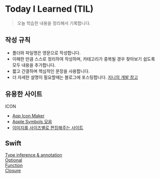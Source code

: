 # Today I Learned (TIL)

> 오늘 학습한 내용을 정리해서 기록합니다.

## 작성 규칙

- 폴더와 파일명은 영문으로 작성합니다.
- 이해한 만큼 스스로 정리하여 작성하며, 카테고리가 중복될 경우 찾아보기 쉽도록 모두 내용을 추가합니다.
- 짧고 간결하며 핵심적인 문장을 사용합니다.
- 더 자세한 설명이 필요할때는 블로그에 포스팅합니다. [지니의 개발 창고](https://coding-sojin2.tistory.com/)


## 유용한 사이트
ICON
  - [App Icon Maker](https://appiconmaker.co/)
  - [Apple Symbols 모음](https://developer.apple.com/sf-symbols/)   
  - [이미지를 사이즈별로 편집해주는 사이트](https://appicon.co)



## Swift
[Type inference & annotation](./Swift/Type_inference&annotation.md)   
[Optional](./Swift/Optional/Optional.md)   
[Function](./Swift/Function/Function.md)   
[Closure](./Swift/Closure/Closure.md)   
